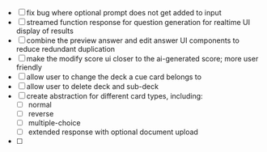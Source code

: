 - [ ] fix bug where optional prompt does not get added to input
- [ ] streamed function response for question generation for realtime UI display of results
- [ ] combine the preview answer and edit answer UI components to reduce redundant duplication
- [ ] make the modify score ui closer to the ai-generated score; more user friendly
- [ ] allow user to change the deck a cue card belongs to
- [ ] allow user to delete deck and sub-deck
- [ ] create abstraction for different card types, including:
  - [ ] normal
  - [ ] reverse
  - [ ] multiple-choice
  - [ ] extended response with optional document upload
- [ ] 